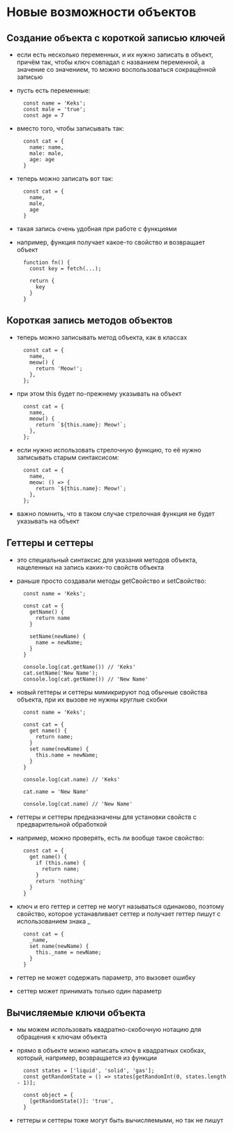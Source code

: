 # Новые возможности объектов

## Создание объекта с короткой записью ключей

- если есть несколько переменных, и их нужно записать в объект, причём так, чтобы ключ совпадал с названием переменной, а значение со значением, то можно воспользоваться сокращённой записью

- пусть есть переменные:

        const name = 'Keks';
        const male = 'true';
        const age = 7

- вместо того, чтобы записывать так:

        const cat = {
          name: name,
          male: male,
          age: age
        }

- теперь можно записать вот так:

        const cat = {
          name,
          male,
          age
        }

- такая запись очень удобная при работе с функциями
- например, функция получает какое-то свойство и возвращает объект

        function fn() {
          const key = fetch(...);

          return {
            key
          }
        }

## Короткая запись методов объектов

- теперь можно записывать метод объекта, как в классах

        const cat = {
          name,
          meow() {
            return 'Meow!';
          },
        };

- при этом this будет по-прежнему указывать на объект

        const cat = {
          name,
          meow() {
            return `${this.name}: Meow!`;
          },
        };

- если нужно использовать стрелочную функцию, то её нужно записывать старым синтаксисом:

        const cat = {
          name,
          meow: () => {
            return `${this.name}: Meow!`;
          },
        };

- важно помнить, что в таком случае стрелочная функция не будет указывать на объект

## Геттеры и сеттеры

- это специальный синтаксис для указания методов объекта, нацеленных на запись каких-то свойств объекта

- раньше просто создавали методы getСвойство и setСвойство:

        const name = 'Keks';

        const cat = {
          getName() {
            return name
          }

          setName(newName) {
            name = newName;
          }
        }

        console.log(cat.getName()) // 'Keks'
        cat.setName('New Name');
        console.log(cat.getName()) // 'New Name'

- новый геттеры и сеттеры мимикрируют под обычные свойства объекта, при их вызове не нужны круглые скобки

        const name = 'Keks';

        const cat = {
          get name() {
            return name;
          }
          set name(newName) {
            this.name = newName;
          }
        }

        console.log(cat.name) // 'Keks'

        cat.name = 'New Name'

        console.log(cat.name) // 'New Name'

- геттеры и сеттеры предназначены для установки свойств с предварительной обработкой
- например, можно проверять, есть ли вообще такое свойство:

        const cat = {
          get name() {
            if (this.name) {
              return name;
            }
            return 'nothing'
          }
        }

- ключ и его геттер и сеттер не могут называться одинаково, поэтому свойство, которое устанавливает сеттер и получает геттер пишут с использованием знака \_

        const cat = {
          _name,
          set name(newName) {
            this._name = newName;
          }
        }

- геттер не может содержать параметр, это вызовет ошибку
- сеттер может принимать только один параметр

## Вычисляемые ключи объекта

- мы можем использовать квадратно-скобочную нотацию для обращения к ключам объекта
- прямо в объекте можно написать ключ в квадратных скобках, который, например, возвращается из функции

        const states = ['liquid', 'solid', 'gas'];
        const getRandomState = () => states[getRandomInt(0, states.length - 1)];

        const object = {
          [getRandomState()]: 'true',
        }

- геттеры и сеттеры тоже могут быть вычисляемыми, но так не пишут
